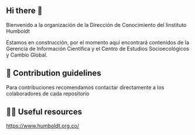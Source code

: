 ## Hi there 👋

Bienvenido a la organización de la Dirección de Conocimiento del Iinstituto Humboldt

Estamos en construcción, por el momento aquí encontrará contenidos de la Gerencia de Información Científica y el Centro de Estudios Socioecológicos y Cambio Global.

## 🌈 Contribution guidelines

Para contribuciones recomendamos contactar directamente a los colaboradores de cada repositorio

## 👩‍💻 Useful resources

https://www.humboldt.org.co/

<!--

**Here are some ideas to get you started:**

🙋‍♀️ A short introduction - what is your organization all about?
🌈 Contribution guidelines - how can the community get involved?
👩‍💻 Useful resources - where can the community find your docs? Is there anything else the community should know?
🍿 Fun facts - what does your team eat for breakfast?
🧙 Remember, you can do mighty things with the power of [Markdown](https://docs.github.com/github/writing-on-github/getting-started-with-writing-and-formatting-on-github/basic-writing-and-formatting-syntax)
-->
